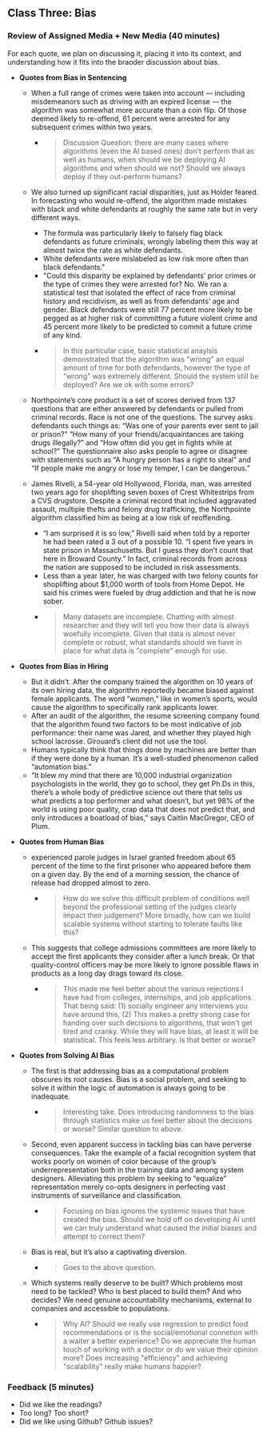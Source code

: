 
## Class Three: Bias

### Review of Assigned Media + New Media (40 minutes)

For each quote, we plan on discussing it, placing it into its context, and understanding how it fits into the braoder discussion about bias.

- __Quotes from Bias in Sentencing__
    - When a full range of crimes were taken into account — including misdemeanors such as driving with an expired license — the algorithm was somewhat more accurate than a coin flip. Of those deemed likely to re-offend, 61 percent were arrested for any subsequent crimes within two years.
        - >Discussion Question: there are many cases where algorithms (even the AI based ones) don't perform that as well as humans, when should we be deploying AI algorithms and when should we not? Should we always deploy if they out-perform humans?
    - We also turned up significant racial disparities, just as Holder feared. In forecasting who would re-offend, the algorithm made mistakes with black and white defendants at roughly the same rate but in very different ways.

        - The formula was particularly likely to falsely flag black defendants as future criminals, wrongly labeling them this way at almost twice the rate as white defendants.
        - White defendants were mislabeled as low risk more often than black defendants."
        - "Could this disparity be explained by defendants’ prior crimes or the type of crimes they were arrested for? No. We ran a statistical test that isolated the effect of race from criminal history and recidivism, as well as from defendants’ age and gender. Black defendants were still 77 percent more likely to be pegged as at higher risk of committing a future violent crime and 45 percent more likely to be predicted to commit a future crime of any kind.
        - >In this particular case, basic statistical anaylsis demonstrated that the algorithm was "wrong" an equal amount of time for both defendants, however the type of "wrong" was extremely different. Should the system still be deployed? Are we ok with some errors?
    - Northpointe’s core product is a set of scores derived from 137 questions that are either answered by defendants or pulled from criminal records. Race is not one of the questions. The survey asks defendants such things as: “Was one of your parents ever sent to jail or prison?” “How many of your friends/acquaintances are taking drugs illegally?” and “How often did you get in fights while at school?” The questionnaire also asks people to agree or disagree with statements such as “A hungry person has a right to steal” and “If people make me angry or lose my temper, I can be dangerous.”
    - James Rivelli, a 54-year old Hollywood, Florida, man, was arrested two years ago for shoplifting seven boxes of Crest Whitestrips from a CVS drugstore. Despite a criminal record that included aggravated assault, multiple thefts and felony drug trafficking, the Northpointe algorithm classified him as being at a low risk of reoffending.
        - “I am surprised it is so low,” Rivelli said when told by a reporter he had been rated a 3 out of a possible 10. “I spent five years in state prison in Massachusetts. But I guess they don’t count that here in Broward County.” In fact, criminal records from across the nation are supposed to be included in risk assessments.
        - Less than a year later, he was charged with two felony counts for shoplifting about $1,000 worth of tools from Home Depot. He said his crimes were fueled by drug addiction and that he is now sober.
        - >Many datasets are incomplete. Chatting with almost researcher and they will tell you how their data is always woefully incomplete. Given that data is almost never complete or robust, what standards should we have in place for what data is "complete" enough for use.
- __Quotes from Bias in Hiring__
    - But it didn’t. After the company trained the algorithm on 10 years of its own hiring data, the algorithm reportedly became biased against female applicants. The word “women,” like in women’s sports, would cause the algorithm to specifically rank applicants lower. 
    - After an audit of the algorithm, the resume screening company found that the algorithm found two factors to be most indicative of job performance: their name was Jared, and whether they played high school lacrosse. Girouard’s client did not use the tool.
    - Humans typically think that things done by machines are better than if they were done by a human. It’s a well-studied phenomenon called “automation bias.”
    - “It blew my mind that there are 10,000 industrial organization psychologists in the world, they go to school, they get Ph.Ds in this, there’s a whole body of predictive science out there that tells us what predicts a top performer and what doesn’t, but yet 98% of the world is using poor quality, crap data that does not predict that, and only introduces a boatload of bias,” says Caitlin MacGregor, CEO of Plum.
- __Quotes from Human Bias__
    -  experienced parole judges in Israel granted freedom about 65 percent of the time to the first prisoner who appeared before them on a given day. By the end of a morning session, the chance of release had dropped almost to zero.
        - >How do we solve this difficult problem of conditions well beyond the professional setting of the judges clearly impact their judgement? More broadly, how can we build scalable systems without starting to tolerate faults like this?
    - This suggests that college admissions committees are more likely to accept the first applicants they consider after a lunch break. Or that quality-control officers may be more likely to ignore possible flaws in products as a long day drags toward its close.
        - >This made me feel better about the various rejections I have had from colleges, internships, and job applications. That being said: (1) socially engineer any interviews you have around this, (2) This makes a pretty strong case for handing over such decisions to algorithms, that won't get tired and cranky. While they will have bias, at least it will be statistical. This feels less arbitrary. Is that better or worse?

- __Quotes from Solving AI Bias__
    - The first is that addressing bias as a computational problem obscures its root causes. Bias is a social problem, and seeking to solve it within the logic of automation is always going to be inadequate.
        - >Interesting take. Does introducing randomness to the bias through statistics make us feel better about the decisions or worse? Similar question to above.
    - Second, even apparent success in tackling bias can have perverse consequences. Take the example of a facial recognition system that works poorly on women of color because of the group’s underrepresentation both in the training data and among system designers. Alleviating this problem by seeking to “equalize” representation merely co-opts designers in perfecting vast instruments of surveillance and classification.
        - >Focusing on bias ignores the systemic issues that have created the bias. Should we hold off on developing AI until we can truly understand what caused the initial biases and attempt to correct them?
    - Bias is real, but it’s also a captivating diversion.
        - >Goes to the above question.
    - Which systems really deserve to be built? Which problems most need to be tackled? Who is best placed to build them? And who decides? We need genuine accountability mechanisms, external to companies and accessible to populations.
        - >Why AI? Should we really use regression to predict food recommendations or is the social/emotional connetion with a waiter a better experience? Do we appreciate the human touch of working with a doctor or do we value their opinion more? Does increasing "efficiency" and achieving "scalability" really make humans happier?

### Feedback (5 minutes)

- Did we like the readings?
- Too long? Too short?
- Did we like using Github? Github issues?

